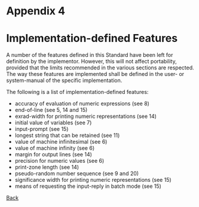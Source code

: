 # Appendix 4
# Implementation-defined Features

A number of the features defined in this Standard have been left for definition by the implementor. However, this will not affect portability, provided that the limits recommended in the various sections are respected. The way these features are implemented shall be defined in the user- or system-manual of the specific implementation. 

The following is a list of implementation-defined features: 

- accuracy of evaluation of numeric expressions (see 8) 
- end-of-line (see 5, 14 and 15) 
- exrad-width for printing numeric representations (see 14) 
- initial value of variables (see 7) 
- input-prompt (see 15) 
- longest string that can be retained (see 11) 
- value of machine infinitesimal (see 6) 
- value of machine infinity (see 6) 
- margin for output lines (see 14) 
- precision for numeric values (see 6) 
- print-zone length (see 14) 
- pseudo-random number sequence (see 9 and 20) 
- significance width for printing numeric representations (see 15) 
- means of requesting the input-reply in batch mode (see 15)

[Back](./)